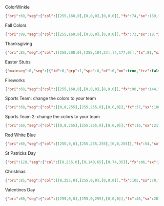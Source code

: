 ColorWinkle
```JSON
{"bri":60,"seg":{"col":[[255,160,0],[0,0,0],[0,0,0]],"fx":74,"sx":139,"ix":170,"pal":0}}
```

Fall Colors
```JSON
{"bri":99,"seg":{"col":[[255,160,0],[0,0,0],[0,0,0]],"fx":73,"sx":18,"ix":117,"pal":31}}
```

Thanksgiving
```JSON
{"bri":85,"seg":{"col":[[255,208,0],[255,104,23],[4,177,0]],"fx":81,"sx":137,"ix":198,"pal":0}}
```

Easter Stubs
```JSON
{"mainseg":0,"seg":[{"id":0,"grp":1,"spc":0,"of":0,"on":true,"frz":false,"bri":255,"cct":127,"col":[[254,255,245,0],[0,0,0,0],[0,0,0,0]],"fx":115,"sx":205,"ix":212,"pal":37,"c1":128,"c2":128,"c3":16,"sel":true,"rev":false,"mi":false,"o1":false,"o2":false,"o3":false,"si":0,"m12":1}]}
```

Fireworks
```JSON
{"bri":60,"seg":{"col":[[255,160,0],[0,0,0],[0,0,0]],"fx":90,"sx":144,"ix":184,"pal":11}}
```

Sports Team: change the colors to your team 
```JSON
{"bri":60,"seg":{"col":[[0,8,255],[255,255,0],[0,0,0]],"fx":37,"sx":188,"ix":255,"pal":0}}
```

Sports Team 2: change the colors to your team
```JSON
{"bri":60,"seg":{"col":[[0,8,255],[255,255,0],[0,0,0]],"fx":16,"sx":211,"ix":10,"pal":0}}
```

Red White Blue
```JSON
{"bri":60,"seg":{"col":[[255,0,0],[255,255,255],[0,0,255]],"fx":54,"sx":230,"ix":216,"pal":0}}
```

St Patricks Day
```JSON
{"bri":128,"seg":{"col":[[8,255,0],[0,140,65],[0,74,35]],"fx":86,"sx":207,"ix":113,"pal":0}}
```

Christmas
```JSON
{"bri":85,"seg":{"col":[[8,255,0],[255,0,0],[0,0,0]],"fx":105,"sx":70,"ix":196,"pal":0}}
```

Valentines Day
```JSON
{"bri":60,"seg":{"col":[[255,0,0],[255,0,255],[0,0,0]],"fx":46,"sx":201,"ix":246,"pal":0}}
```
